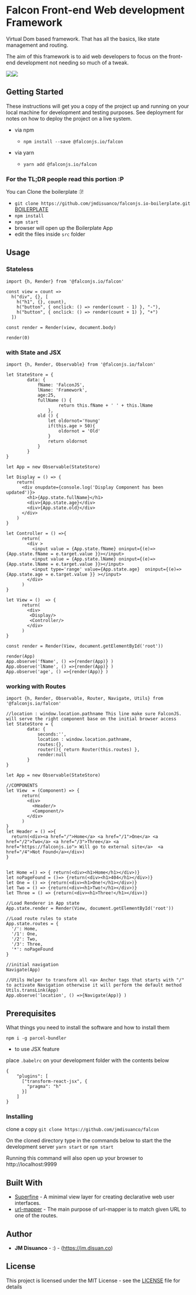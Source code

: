 # Falcon Front-end Web development Framework


Virtual Dom based framework. That has all the basics, like state management and routing.

The aim of this framework is to aid web developers to focus on the front-end development not needing so much of a tweak.

![](https://img.shields.io/apm/l/vim-mode.svg?style=popout-square)[![](https://img.shields.io/npm/v/npm.svg?style=flat-square)](https://www.npmjs.com/package/@falconjs.io/falcon)


## Getting Started

These instructions will get you a copy of the project up and running on your local machine for development and testing purposes. See deployment for notes on how to deploy the project on a live system.

- via npm
   -  ```npm install --save @falconjs.io/falcon```

- via yarn
    - ```yarn add @falconjs.io/falcon ```

### For the  TL;DR people read this portion :P
  You can Clone the boilerplate :)!
  - ```git clone https://github.com/jmdisuanco/falconjs.io-boilerplate.git``` [BOILERPLATE](https://github.com/jmdisuanco/falconjs.io-boilerplate.git)
  - ```npm install```
  - ```npm start```
  - browser will open up the Boilerplate App
  - edit the files inside ```src``` folder


## Usage


### Stateless

```
import {h, Render} from '@falconjs.io/falcon'

const view = count =>
  h("div", {}, [
    h("h1", {}, count),
    h("button", { onclick: () => render(count - 1) }, "-"),
    h("button", { onclick: () => render(count + 1) }, "+")
  ])

const render = Render(view, document.body)

render(0)
```

### with State and JSX

``` 
import {h, Render, Observable} from '@falconjs.io/falcon'

let StateStore = {
        data: {
            fName: 'FalconJS',
            lName: 'Framework',
            age:25,
            fullName () {
                    return this.fName + ' ' + this.lName
                },
            old () {
                let oldornot='Young'
                if(this.age > 50){
                    oldornot = 'Old'
                }
                return oldornot
            }
        }
}

let App = new Observable(StateStore)

let Display = () => {
    return(
      <div onupdate={console.log('Display Component has been updated')}>
        <h1>{App.state.fullName}</h1>
        <div>{App.state.age}</div>
        <div>{App.state.old}</div>
      </div>     
    )
}
    
let Controller = () =>{      
      return(
        <div >
          <input value = {App.state.fName} oninput={(e)=>{App.state.fName = e.target.value }}></input>
          <input value = {App.state.lName} oninput={(e)=>{App.state.lName = e.target.value }}></input>
          <input type='range' value={App.state.age}  oninput={(e)=>{App.state.age = e.target.value }} ></input>
        </div>
      )
}

let View = ()  => {
      return(
        <div>
         <Display/>
         <Controller/>
        </div>
      )
} 
    
const render = Render(View, document.getElementById('root'))

render(App)
App.observe('fName', () =>{render(App)} )
App.observe('lName', () =>{render(App)} )
App.observe('age', () =>{render(App)} )

```

### working with Routes

```
import {h, Render, Observable, Router, Navigate, Utils} from '@falconjs.io/falcon'

//location : window.location.pathname This line make sure FalconJS. will serve the right component base on the initial browser access
let StateStore = {
        data: {
            seconds:'',
            location : window.location.pathname,
            routes:{},
            router(){ return Router(this.routes) },
            render:null
        }
}

let App = new Observable(StateStore)

//COMPONENTS
let View  = (Component) => {
      return(
        <div>
          <Header/>
          <Component/>
        </div>
      )
} 
let Header = () =>{
  return(<div><a href="/">Home</a> <a href="/1">One</a> <a href="/2">Two</a> <a href="/3">Three</a> <a href="https://falconjs.io"> Will go to external site</a>  <a href="/4">Not Found</a></div>)
}


let Home =() => { return(<div><h1>Home</h1></div>)}
let noPageFound = ()=> {return(<div><h1>404</h1></div>)}
let One = () => {return(<div><h1>One!</h1></div>)}     
let Two = () => {return(<div><h1>Two!</h1></div>)}     
let Three = () => {return(<div><h1>Three!</h1></div>)}  

//Load Renderer in App state
App.state.render = Render(View, document.getElementById('root'))

//Load route rules to state
App.state.routes = {
  '/': Home,
  '/1': One,
  '/2': Two,
  '/3': Three,
  '*': noPageFound
}

//initial navigation
Navigate(App)

//Utils Helper to transform all <a> Anchor tags that starts with "/" to activate Navigation otherwise it will perform the default method
Utils.transLink(App)
App.observe('location', () =>{Navigate(App)} )
```


## Prerequisites

What things you need to install the software and how to install them

```
npm i -g parcel-bundler
```


- to use JSX feature

place ```.babelrc``` on your development folder with the contents below

```
{
    "plugins": [
      ["transform-react-jsx", {
        "pragma": "h"
      }]
    ]
}
```


### Installing 

clone a copy ```git clone https://github.com/jmdisuanco/falcon```


On the cloned directory type in the commands below to start the the development server 
    ``` yarn start ``` or ``` npm start ```

Running this command will also open up your browser to http://localhost:9999

## Built With

* [Superfine](https://github.com/jorgebucaran/superfine) - A minimal view layer for creating declarative web user interfaces.
* [url-mapper](https://github.com/cerebral/url-mapper) - The main purpose of url-mapper is to match given URL to one of the routes. 

## Author

* **JM Disuanco** -  :)  - (https://jm.disuan.co)

## License

This project is licensed under the MIT License - see the [LICENSE](LICENSE) file for details
